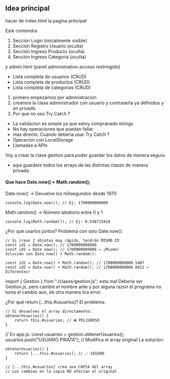## Idea principal

hacer de index.html la pagina principal

Este contendra

1. Sección Login (inicialmente visible)
2. Sección Registro Usuario (oculta)
3. Sección Ingreso Producto (oculta)
4. Sección Ingreso Categoría (oculta)

y admin.html (panel administrativo-acceso restringido)

- Lista completa de usuarios (CRUD)
- Lista completa de productos (CRUD) 
- Lista completa de categorías (CRUD)


1. primero empezamos por administracion
2. creamos la clase administrador con usuario y contraseña ya definidos y en privado.
3. Por que no uso Try Catch ? 
  - La validacion es simple ya que estoy compranado strings
  - No hay operaciones que puedan fallar.
  - mas directo.
Cuando deberia usar Try Catch ?
  - Operacion con LocalStorage
  - Llamadas a APIs

Voy a crear la clase gestion para poder guardar los datos de manera segura
  - aqui guardare todos los arrays de las distintas clases de manera privada.


#### Que hace  Date.now() + Math.random();

Date.now() → Devuelve los milisegundos desde 1970
```
console.log(Date.now()); // Ej: 1700000000000
```
Math.random() → Número aleatorio entre 0 y 1
```
console.log(Math.random()); // Ej: 0.548715416
```
¿Por qué usarlos juntos?
Problema con solo Date.now():
```
// Si creas 2 objetos muy rápido, tendrán MISMO ID
const id1 = Date.now(); // 1700000000000
const id2 = Date.now(); // 1700000000000 ← ¡Mismo!
Solución con Date.now() + Math.random():
```
```
const id1 = Date.now() + Math.random(); // 1700000000000.5487
const id2 = Date.now() + Math.random(); // 1700000000000.8412 ← Diferentes!
```


import { Gestion } from "./clases/gestion.js"; esta mal
Deberia ser Gestion.js, pero cambie el nombre ante y por alguna razon el programa no toma el cambio aun, de otra manera tira error.

¿Por qué return [...this.#usuarios]?
El problema:

```
// Si devuelves el array directamente:
obtenerUsuarios() {
    return this.#usuarios; // ❌ PELIGROSO
}
```

// En app.js:
const usuarios = gestion.obtenerUsuarios();
usuarios.push("USUARIO PIRATA"); // Modifica el array original
La solución:

```
obtenerUsuarios() {
    return [...this.#usuarios]; // ✅ SEGURO
}

```
```
// [...this.#usuarios] crea una COPIA del array
// Los cambios en la copia NO afectan al original
```